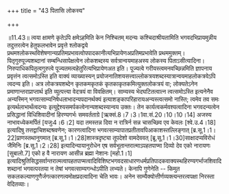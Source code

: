 +++
title = "43 पितासि लोकस्य"

+++
  
  
॥11.43॥ त्वया क्षामणे कृतेऽपि क्षमेऽहमिति केन निश्चितम् मदन्यः
कश्चिदाश्रीयतामिति भगवदभिप्रायमुन्नीय तदुत्तरत्वेन हेतुफलभावेन प्रवृत्ते
श्लोकद्वये
प्रथमश्लोकस्थविशेषणान्यप्रतिमप्रभावत्वोपपादकानीत्यभिप्रायेणअप्रतिमप्रभावेति
प्रथममुक्तम्। पितृगुरुपूज्यशब्दानां सम्बन्धिसापेक्षत्वेन लोकशब्दस्य
सर्वत्रान्वयमाहअस्य लोकस्य पिताऽसीत्यादिना। निरुपाधिकपितृत्वगुरुत्वे
पूज्यतमत्वहेतुरित्यभिप्रायेणअत इति। पूज्यत्वे गरीयस्त्वमनवच्छिन्नमिति
ज्ञापनाय प्रवृत्तंन त्वत्समोऽस्ति इति वाक्यं व्याख्यास्यन्
प्रयोजनातिशयसत्त्वाल्लोकत्रयशब्दस्यात्रान्वयमाहलोकत्रयेऽपि त्वदन्य इति।
अत्र लोकत्रयशब्देन कृतकमकृतकं कृतकाकृतकमित्युक्तलोकत्रयं वा; लोक्यतेऽनेन
प्रमाणान्तराप्राप्तार्थ इति व्युत्पत्त्या वेदत्रयं वा विवक्षितम्।
साम्यस्य भेदघटितत्वात्न त्वत्समोऽस्ति इत्यनेनैव अन्यस्मिन्
भगवत्साम्यनिषेधलाभादन्यपदानर्थक्यं इत्याशङ्कापरिहारायअन्यस्त्वत्समो
नास्ति; त्वमेव तव समः इत्यर्थलाभार्थंत्वदन्यः
इत्युद्देश्यसमर्पकत्वेनान्यशब्दस्यान्वय उक्तः। तेन
कार्यत्वकर्मवश्यत्वादिना भगवदन्यत्वेन प्रसिद्धानां विधिशिवादीनां
हिरण्यगर्भः समवर्तताग्रे \[ऋक्सं.8।7।3।1वा.सं.20।10।10।14\] अजस्य
नाभावध्येकमर्पितं \[यजुः4।6।2\] यदा तमस्तन्न दिवा न रात्रिर्न सन्न
चासच्छिव एव केवलः \[श्वे.उ.4।18\] इत्यादिषु तत्तद्वाचिशब्दश्रवणेन;
कारणत्वादिना भगवत्साम्यापातप्रतीतावपिआकाशस्तल्लिङ्गात्
\[ब्र.सू.1।1।22\]प्राणस्तथानुगमात् \[ब्र.सू.1।1।28\]शास्त्रदृष्ट्या
तूपदेशो वामदेववत् \[ब्रू.सू.1।1।30\]साक्षादप्यविरोधं जैमिनिः
\[ब्र.सू.1।2।28\] इत्यादिन्यायानुरोधेन एष सर्वभूतान्तरात्माऽपहतपाप्मा
दिव्यो देव एको नारायणः \[सुबालो.7\] एको ह वै नारायण आसीन्न ब्रह्मा
नेशानः \[महो.1।1\]
इत्यादिश्रुतिसिद्धसर्वान्तरात्मत्वापहतपाप्मत्वादिविशिष्टभगवदसाधारणधर्मप्रतिपादकवाक्यस्थहिरण्यगर्भाजशिवादिशब्दानां
भगवत्परतया न तेषां भगवत्साम्यगन्धोऽपीति लभ्यते। केनापि गुणेनेति -- किमुत
सकलकल्याणगुणैर्जगत्कारणत्वमोक्षप्रदत्वादिना चेति भावः। अनेन
साम्यैक्योत्तीर्णव्यक्त्यन्तरत्वपक्षा निरस्ता वेदितव्याः।  
  
